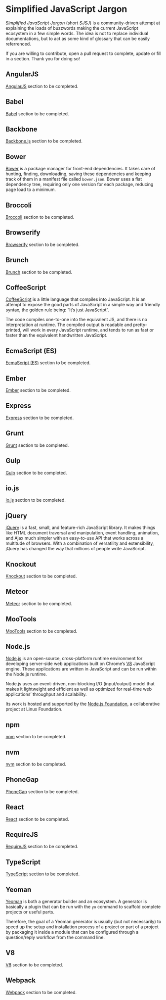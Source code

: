 # Simplified JavaScript Jargon

*Simplified JavaScript Jargon* (short *SJSJ*) is a community-driven attempt at explaining the loads of buzzwords making the current JavaScript ecosystem in a few simple words. The idea is not to replace individual documentations, but to act as some kind of glossary that can be easily referrenced.

If you are willing to contribute, open a pull request to complete, update or fill in a section. Thank you for doing so!

## AngularJS

[AngularJS](https://angularjs.org/) section to be completed.

## Babel

[Babel](https://babeljs.io/) section to be completed.

## Backbone

[Backbone.js](http://backbonejs.org/) section to be completed.

## Bower

[Bower](http://bower.io/) is a package manager for front-end dependencies. It takes care of hunting, finding, downloading, saving these dependencies and keeping track of them in a manifest file called `bower.json`. Bower uses a flat dependency tree, requiring only one version for each package, reducing page load to a minimum.

## Broccoli

[Broccoli](https://github.com/broccolijs/broccoli) section to be completed.

## Browserify

[Browserify](http://browserify.org/) section to be completed.

## Brunch

[Brunch](http://brunch.io/) section to be completed.

## CoffeeScript

[CoffeeScript](http://coffeescript.org/) is a little language that compiles into JavaScript. It is an attempt to expose the good parts of JavaScript in a simple way and friendly syntax, the golden rule being: “It’s just JavaScript”.

The code compiles one-to-one into the equivalent JS, and there is no interpretation at runtime. The compiled output is readable and pretty-printed, will work in every JavaScript runtime, and tends to run as fast or faster than the equivalent handwritten JavaScript.

## EcmaScript (ES)

[EcmaScript (ES)](http://www.ecmascript.org/) section to be completed.

## Ember

[Ember](http://emberjs.com/) section to be completed.

## Express

[Express](http://expressjs.com/en/index.html) section to be completed.

## Grunt

[Grunt](http://gruntjs.com/) section to be completed.

## Gulp

[Gulp](http://gulpjs.com/) section to be completed.

## io.js

[io.js](https://iojs.org/en/) section to be completed.

## jQuery

[jQuery](https://jquery.com/) is a fast, small, and feature-rich JavaScript library. It makes things like HTML document traversal and manipulation, event handling, animation, and Ajax much simpler with an easy-to-use API that works across a multitude of browsers. With a combination of versatility and extensibility, jQuery has changed the way that millions of people write JavaScript.

## Knockout

[Knockout](https://jquery.com/) section to be completed.

## Meteor

[Meteor](https://www.meteor.com/) section to be completed.

## MooTools

[MooTools](http://mootools.net/) section to be completed.

## Node.js

[Node.js](https://nodejs.org/en/) is an open-source, cross-platform runtime environment for developing server-side web applications built on Chrome’s [V8](#v8) JavaScript engine. These applications are written in JavaScript and can be run within the Node.js runtime.

Node.js uses an event-driven, non-blocking I/O (input/output) model that makes it lightweight and efficient as well as optimized for real-time web applications’ throughput and scalability.

Its work is hosted and supported by the [Node.js Foundation](https://nodejs.org/en/foundation/), a collaborative project at Linux Foundation.

## npm

[npm](https://www.npmjs.com/) section to be completed.

## nvm

[nvm](https://github.com/creationix/nvm/blob/master/README.markdown) section to be completed.

## PhoneGap

[PhoneGap](http://phonegap.com/) section to be completed.

## React

[React](https://facebook.github.io/react/) section to be completed.

## RequireJS

[RequireJS](http://requirejs.org/) section to be completed.

## TypeScript

[TypeScript](http://www.typescriptlang.org/) section to be completed.

## Yeoman

[Yeoman](http://yeoman.io/) is both a generator builder and an ecosystem. A generator is basically a plugin that can be run with the `yo` command to scaffold complete projects or useful parts.

Therefore, the goal of a Yeoman generator is usually (but not necessarily) to speed up the setup and installation process of a project or part of a project by packaging it inside a module that can be configured through a question/reply workflow from the command line.

## V8

[V8](https://code.google.com/p/v8/) section to be completed.

## Webpack

[Webpack](https://github.com/webpack/webpack) section to be completed.
